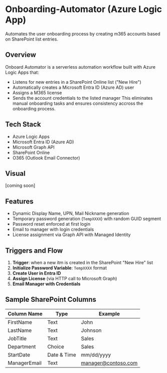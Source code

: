 # Onboarding-Automator (Azure Logic App) 
Automates the user onboarding process by creating m365 accounts based on SharePoint list entries.
## Overview 
Onboard Automator is a serverless automation workflow built with Azure Logic Apps that:
- Listens for new entries in a SharePoint Online list ("New Hire")
- Automatically creates a Microsoft Entra ID (Azure AD) user
- Assigns a M365 license
- Sends the account credentials to the listed manager
This eliminates manual onboarding tasks and ensures consistency accross the onboarding process.
## Tech Stack
- Azure Logic Apps
- Microsoft Entra ID (Azure AD)
- Microsoft Graph API
- SharePoint Online
- O365 (Outlook Email Connector)
## Visual
 [coming soon]   
## Features
- Dynamic Display Name, UPN, Mail Nickname generation
- Temporary password generation (```TempXXXX```) with random GUID segment
- Password reset enforced at first login
- Email to manager with login credentials
- License assignment via Graph API with Managed Identity
## Triggers and Flow
1. **Trigger**: when a new itm is created in the SharePoint "New Hire" list
2. **Initialize Password Variable**: ```TempXXXX``` format
3. **Create User in Entra ID**
4. **Assign License** (via HTTP call to Microsoft Graph)
5. **Email Manager with Credentials**
## Sample SharePoint Columns
| Column Name | Type | Example |
| --- | --- | --- |
| FirstName | Text | John |
| LastName | Text | Johnson |
| JobTitle | Text | Sales |
| Department | Choice | Sales |
| StartDate | Date & Time | mm/dd/yyyy |
| ManagerEmail| Text | manager@contoso.com |

